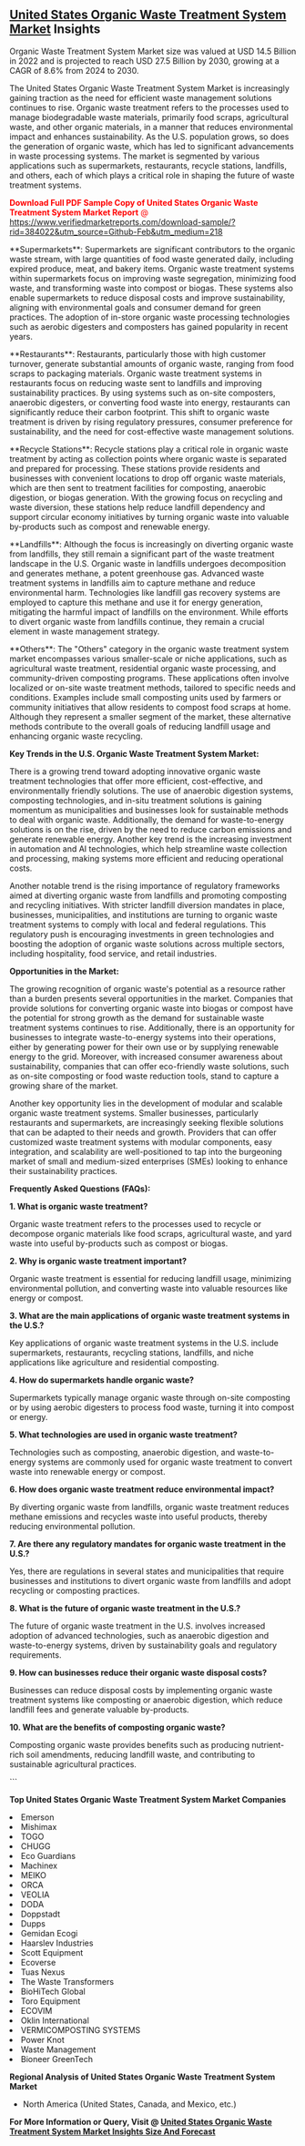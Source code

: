 <h2><a href="https://www.verifiedmarketreports.com/download-sample/?rid=384022&amp;utm_source=Github-Feb&amp;utm_medium=218" target="_blank">United States Organic Waste Treatment System Market</a> Insights</h2><p>Organic Waste Treatment System Market size was valued at USD 14.5 Billion in 2022 and is projected to reach USD 27.5 Billion by 2030, growing at a CAGR of 8.6% from 2024 to 2030.</p><p> <p>The United States Organic Waste Treatment System Market is increasingly gaining traction as the need for efficient waste management solutions continues to rise. Organic waste treatment refers to the processes used to manage biodegradable waste materials, primarily food scraps, agricultural waste, and other organic materials, in a manner that reduces environmental impact and enhances sustainability. As the U.S. population grows, so does the generation of organic waste, which has led to significant advancements in waste processing systems. The market is segmented by various applications such as supermarkets, restaurants, recycle stations, landfills, and others, each of which plays a critical role in shaping the future of waste treatment systems.</p> <p><p><span class=""><span style="color: #ff0000;"><strong>Download Full PDF Sample Copy of United States Organic Waste Treatment System Market Report</strong> @ </span><a href="https://www.verifiedmarketreports.com/download-sample/?rid=384022&amp;utm_source=Github-Feb&amp;utm_medium=218" target="_blank">https://www.verifiedmarketreports.com/download-sample/?rid=384022&amp;utm_source=Github-Feb&amp;utm_medium=218</a></span></p></p> <p>**Supermarkets**: Supermarkets are significant contributors to the organic waste stream, with large quantities of food waste generated daily, including expired produce, meat, and bakery items. Organic waste treatment systems within supermarkets focus on improving waste segregation, minimizing food waste, and transforming waste into compost or biogas. These systems also enable supermarkets to reduce disposal costs and improve sustainability, aligning with environmental goals and consumer demand for green practices. The adoption of in-store organic waste processing technologies such as aerobic digesters and composters has gained popularity in recent years.</p> <p>**Restaurants**: Restaurants, particularly those with high customer turnover, generate substantial amounts of organic waste, ranging from food scraps to packaging materials. Organic waste treatment systems in restaurants focus on reducing waste sent to landfills and improving sustainability practices. By using systems such as on-site composters, anaerobic digesters, or converting food waste into energy, restaurants can significantly reduce their carbon footprint. This shift to organic waste treatment is driven by rising regulatory pressures, consumer preference for sustainability, and the need for cost-effective waste management solutions.</p> <p>**Recycle Stations**: Recycle stations play a critical role in organic waste treatment by acting as collection points where organic waste is separated and prepared for processing. These stations provide residents and businesses with convenient locations to drop off organic waste materials, which are then sent to treatment facilities for composting, anaerobic digestion, or biogas generation. With the growing focus on recycling and waste diversion, these stations help reduce landfill dependency and support circular economy initiatives by turning organic waste into valuable by-products such as compost and renewable energy.</p> <p>**Landfills**: Although the focus is increasingly on diverting organic waste from landfills, they still remain a significant part of the waste treatment landscape in the U.S. Organic waste in landfills undergoes decomposition and generates methane, a potent greenhouse gas. Advanced waste treatment systems in landfills aim to capture methane and reduce environmental harm. Technologies like landfill gas recovery systems are employed to capture this methane and use it for energy generation, mitigating the harmful impact of landfills on the environment. While efforts to divert organic waste from landfills continue, they remain a crucial element in waste management strategy.</p> <p>**Others**: The "Others" category in the organic waste treatment system market encompasses various smaller-scale or niche applications, such as agricultural waste treatment, residential organic waste processing, and community-driven composting programs. These applications often involve localized or on-site waste treatment methods, tailored to specific needs and conditions. Examples include small composting units used by farmers or community initiatives that allow residents to compost food scraps at home. Although they represent a smaller segment of the market, these alternative methods contribute to the overall goals of reducing landfill usage and enhancing organic waste recycling.</p> <p><strong>Key Trends in the U.S. Organic Waste Treatment System Market:</strong></p> <p>There is a growing trend toward adopting innovative organic waste treatment technologies that offer more efficient, cost-effective, and environmentally friendly solutions. The use of anaerobic digestion systems, composting technologies, and in-situ treatment solutions is gaining momentum as municipalities and businesses look for sustainable methods to deal with organic waste. Additionally, the demand for waste-to-energy solutions is on the rise, driven by the need to reduce carbon emissions and generate renewable energy. Another key trend is the increasing investment in automation and AI technologies, which help streamline waste collection and processing, making systems more efficient and reducing operational costs.</p> <p>Another notable trend is the rising importance of regulatory frameworks aimed at diverting organic waste from landfills and promoting composting and recycling initiatives. With stricter landfill diversion mandates in place, businesses, municipalities, and institutions are turning to organic waste treatment systems to comply with local and federal regulations. This regulatory push is encouraging investments in green technologies and boosting the adoption of organic waste solutions across multiple sectors, including hospitality, food service, and retail industries.</p> <p><strong>Opportunities in the Market:</strong></p> <p>The growing recognition of organic waste's potential as a resource rather than a burden presents several opportunities in the market. Companies that provide solutions for converting organic waste into biogas or compost have the potential for strong growth as the demand for sustainable waste treatment systems continues to rise. Additionally, there is an opportunity for businesses to integrate waste-to-energy systems into their operations, either by generating power for their own use or by supplying renewable energy to the grid. Moreover, with increased consumer awareness about sustainability, companies that can offer eco-friendly waste solutions, such as on-site composting or food waste reduction tools, stand to capture a growing share of the market.</p> <p>Another key opportunity lies in the development of modular and scalable organic waste treatment systems. Smaller businesses, particularly restaurants and supermarkets, are increasingly seeking flexible solutions that can be adapted to their needs and growth. Providers that can offer customized waste treatment systems with modular components, easy integration, and scalability are well-positioned to tap into the burgeoning market of small and medium-sized enterprises (SMEs) looking to enhance their sustainability practices.</p> <p><strong>Frequently Asked Questions (FAQs):</strong></p> <p><strong>1. What is organic waste treatment?</strong></p> <p>Organic waste treatment refers to the processes used to recycle or decompose organic materials like food scraps, agricultural waste, and yard waste into useful by-products such as compost or biogas.</p> <p><strong>2. Why is organic waste treatment important?</strong></p> <p>Organic waste treatment is essential for reducing landfill usage, minimizing environmental pollution, and converting waste into valuable resources like energy or compost.</p> <p><strong>3. What are the main applications of organic waste treatment systems in the U.S.?</strong></p> <p>Key applications of organic waste treatment systems in the U.S. include supermarkets, restaurants, recycling stations, landfills, and niche applications like agriculture and residential composting.</p> <p><strong>4. How do supermarkets handle organic waste?</strong></p> <p>Supermarkets typically manage organic waste through on-site composting or by using aerobic digesters to process food waste, turning it into compost or energy.</p> <p><strong>5. What technologies are used in organic waste treatment?</strong></p> <p>Technologies such as composting, anaerobic digestion, and waste-to-energy systems are commonly used for organic waste treatment to convert waste into renewable energy or compost.</p> <p><strong>6. How does organic waste treatment reduce environmental impact?</strong></p> <p>By diverting organic waste from landfills, organic waste treatment reduces methane emissions and recycles waste into useful products, thereby reducing environmental pollution.</p> <p><strong>7. Are there any regulatory mandates for organic waste treatment in the U.S.?</strong></p> <p>Yes, there are regulations in several states and municipalities that require businesses and institutions to divert organic waste from landfills and adopt recycling or composting practices.</p> <p><strong>8. What is the future of organic waste treatment in the U.S.?</strong></p> <p>The future of organic waste treatment in the U.S. involves increased adoption of advanced technologies, such as anaerobic digestion and waste-to-energy systems, driven by sustainability goals and regulatory requirements.</p> <p><strong>9. How can businesses reduce their organic waste disposal costs?</strong></p> <p>Businesses can reduce disposal costs by implementing organic waste treatment systems like composting or anaerobic digestion, which reduce landfill fees and generate valuable by-products.</p> <p><strong>10. What are the benefits of composting organic waste?</strong></p> <p>Composting organic waste provides benefits such as producing nutrient-rich soil amendments, reducing landfill waste, and contributing to sustainable agricultural practices.</p> ```</p><p><strong>Top United States Organic Waste Treatment System Market Companies</strong></p><div data-test-id=""><p><li>Emerson</li><li> Mishimax</li><li> TOGO</li><li> CHUGG</li><li> Eco Guardians</li><li> Machinex</li><li> MEIKO</li><li> ORCA</li><li> VEOLIA</li><li> DODA</li><li> Doppstadt</li><li> Dupps</li><li> Gemidan Ecogi</li><li> Haarslev Industries</li><li> Scott Equipment</li><li> Ecoverse</li><li> Tuas Nexus</li><li> The Waste Transformers</li><li> BioHiTech Global</li><li> Toro Equipment</li><li> ECOVIM</li><li> Oklin International</li><li> VERMICOMPOSTING SYSTEMS</li><li> Power Knot</li><li> Waste Management</li><li> Bioneer GreenTech</li></p><div><strong>Regional Analysis of&nbsp;United States Organic Waste Treatment System Market</strong></div><ul><li dir="ltr"><p dir="ltr">North America&nbsp;(United States, Canada, and Mexico, etc.)</p></li></ul><p><strong>For More Information or Query, Visit @&nbsp;</strong><strong><a href="https://www.verifiedmarketreports.com/product/organic-waste-treatment-system-market/?utm_source=Github-Feb&amp;utm_medium=218" target="_blank">United States Organic Waste Treatment System Market Insights Size And Forecast</a></strong></p></div>

